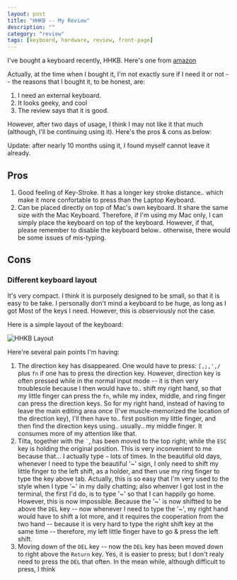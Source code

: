 ```yaml
---
layout: post
title: "HHKB -- My Review"
description: ""
category: "review"
tags: [keyboard, hardware, review, front-page]
---
```


I've bought a keyboard recently, HHKB. Here's one from [amazon](http://www.amazon.com/Happy-Hacking-Keyboard-Professional2-Black/dp/B000EXZ0VC)

Actually, at the time when I bought it, I'm not exactly sure if I need it or 
not -- the reasons that I bought it, to be honest, are:

1. I need an external keyboard.
2. It looks geeky, and cool
3. The review says that it is good.

However, after two days of usage, I think I may not like it that much (although,
I'll be continuing using it). Here's the pros & cons as below:

Update: after nearly 10 months using it, I found myself cannot leave it already.

## Pros
1. Good feeling of Key-Stroke. It has a longer key stroke distance.. which make
   it more confortable to press than the Laptop Keyboard.
2. Can be placed directly on top of Mac's own keyboard. It share the same size
   with the Mac Keyboard. Therefore, if I'm using my Mac only, I can simply
   place the keyboard on top of the keyboard. However, if that, please remember
   to disable the keyboard below.. otherwise, there would be some issues of
   mis-typing.
   

## Cons

### Different keyboard layout

It's very compact. I think it is purposely designed to be small, so that it is 
easy to be take. I personally don't mind a keyboard to be huge, as long as I got
Most of the keys I need. However, this is observiously not the case.

Here is a simple layout of the keyboard:

![HHKB Layout][layout]

Here're several pain points I'm having:

1. The direction key has disappeared. One would have to press: `[,;,',/` plus
   `fn` if one has to press the direction key. However, direction key is often
   pressed while in the normal input mode -- it is then very troublesole because
   I then would have to.. shift my right hand, so that my little finger can
   press the `fn`, while my index, middle, and ring finger can press the
   direction keys. So for my right hand, instead of having to leave the main
   editing area once (I've muscle-memorized the location of the direction key),
   I'll then have to.. first position my little finger, and then find the
   direction keys using.. usually.. my middle finger. It consumes more of my
   attention like that.
2. Tilta, together with the `` ` ``, has been moved to the top right; while the 
   `ESC` key is holding the original position. This is very inconvenient to me
   because that... I actually type `~` lots of times. In the beautiful old days,
   whenever I need to type the beautiful '~' sign, I only need to shift my
   little finger to the left shift, as a holder, and then use my ring finger to
   type the key above tab. Actually, this is so easy  that I'm very used to the
   style when I type '~' in my daily chatting; also whenver I got lost in the
   terminal, the first I'd do, is to type '~' so that I can happily go home. 
   However, this is now impossible. Because the '~' is now shiftted to be above
   the `DEL` key -- now whenever I need to type the '~', my right hand would
   have to shift a lot more, and it requires the cooperation from the two hand
   -- because it is very hard to type the right shift key at the same time --
   therefore, my left little finger have to go & press the left shift.
3. Moving down of the `DEL` key -- now the `DEL` key has been moved down to
   right above the `Return` key. Yes, it is easier to press; but I don't realy
   need to press the `DEL` that often. In the mean while, although difficult to
   press, I think 






[layout]: https://dl.dropboxusercontent.com/u/9778027/images/hhkbp2_basic_layout1500.png 
